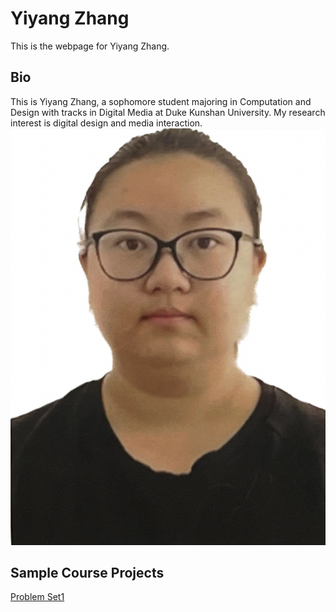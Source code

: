 # Yiyang Zhang
This is the webpage for Yiyang Zhang.
## Bio
This is Yiyang Zhang, a sophomore student majoring in Computation and Design with tracks in Digital Media at Duke Kunshan University. My research interest is digital design and media interaction.
![image](https://github.com/Rising-Stars-by-Sunshine/stats201-PS1-Yiyang/blob/main/Yiyang.png)

## Sample Course Projects

[Problem Set1](https://github.com/Rising-Stars-by-Sunshine/stats201-PS1-Yiyang/blob/main/code/Yiyang_Zhang_Problem_Set_1_Demo_Ethereum_Blockchain_API.ipynb)


